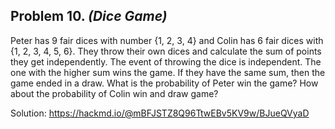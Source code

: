 ## Problem 10. *(Dice Game)* ##

Peter has 9 fair dices with number {1, 2, 3, 4} and Colin has 6 fair dices with {1, 2, 3, 4, 5, 6}.
They throw their own dices and calculate the sum of points they get independently.
The event of throwing the dice is independent.
The one with the higher sum wins the game. If they have the same sum, then the game ended in a draw.
What is the probability of Peter win the game? How about the probability of Colin win and draw game?

Solution: https://hackmd.io/@mBFJSTZ8Q96TtwEBv5KV9w/BJueQVyaD
